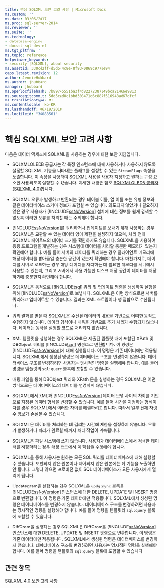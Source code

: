 ```yaml
---
title: 핵심 SQLXML 보안 고려 사항 | Microsoft Docs
ms.custom: ''
ms.date: 03/06/2017
ms.prod: sql-server-2014
ms.reviewer: ''
ms.suite: ''
ms.technology:
- database-engine
- docset-sql-devref
ms.tgt_pltfrm: ''
ms.topic: reference
helpviewer_keywords:
- security [SQLXML], about security
ms.assetid: 330cd2ff-d5d5-4c8e-8f93-0869c977be94
caps.latest.revision: 12
author: JennieHubbard
ms.author: jhubbard
manager: jhubbard
ms.openlocfilehash: 7b89745551ba3f4d82272387149bca21466e9813
ms.sourcegitcommit: 5dd5cad0c1bbd308471d6c885f516948ad67dfcf
ms.translationtype: MT
ms.contentlocale: ko-KR
ms.lasthandoff: 06/19/2018
ms.locfileid: "36088561"
---
```

# <a name="core-sqlxml-security-considerations"></a>핵심 SQLXML 보안 고려 사항
  다음은 데이터 액세스에 SQLXML을 사용하는 경우에 대한 보안 지침입니다.  
  
-   SQLXMLOLEDB 공급자는 각 특정 인스턴스에 대해 사용하거나 사용하지 않도록 설정할 SQLXML 기능을 나타내는 플래그를 설정할 수 있는 `StreamFlags` 속성을 노출합니다. 이 속성을 사용하여 SQLXML 사용을 사용자 지정하고 원하는 구성 요소만 사용되도록 설정할 수 있습니다. 자세한 내용은 참조 [SQLXMLOLEDB 공급자 &#40;SQLXML 4.0&#41;](../../../database-engine/dev-guide/sqlxmloledb-provider-sqlxml-4-0.md)합니다.  
  
-   SQLXML 오류가 발생하고 반환되는 경우 테이블 이름, 열 이름 또는 유형 정보와 같은 데이터베이스 스키마 정보가 포함될 수 있습니다. 의도되지 않았거나 필요하지 않은 경우 사용자가 [!INCLUDE[ssNoVersion](../../../includes/ssnoversion-md.md)] 설치에 대한 정보를 쉽게 검색할 수 없도록 이러한 오류를 처리할 때는 주의해야 합니다.  
  
-   [!INCLUDE[ssNoVersion](../../../includes/ssnoversion-md.md)]를 쿼리하거나 업데이트를 보내기 위해 사용하는 경우 SQLXML은 교환할 수 있는 데이터 양에 제한을 설정하지 않으며, 처리 전에 SQLXML 페이로드의 데이터 크기를 확인하지도 않습니다. SQLXML을 사용하여 응용 프로그램을 개발하는 경우 시스템에 데이터를 처리할 충분한 메모리가 있는지 확인해야 합니다. 예를 들어 서버의 데이터를 쿼리하는 경우 클라이언트 메모리에 해당 데이터를 받아들일 충분한 공간이 있는지 확인해야 합니다. 마찬가지로, 데이터를 서버로 로드하는 경우 해당 데이터를 처리하는 데 필요한 메모리를 서버에서 사용할 수 있는지, 그리고 서버에서 사용 가능한 디스크 저장 공간이 데이터를 저장하기에 충분한지 확인해야 합니다.  
  
-   SQLXML은 동적으로 [!INCLUDE[tsql](../../../includes/tsql-md.md)] 쿼리 및 업데이트 명령을 생성하여 실행을 위해 [!INCLUDE[ssNoVersion](../../../includes/ssnoversion-md.md)]로 보냅니다. SQLXML은 이런 방식으로만 서버를 쿼리하고 업데이트할 수 있습니다. 결과는 XML 스트림이나 행 집합으로 수신됩니다.  
  
-   쿼리 결과를 받을 때 SQLXML은 수신된 데이터의 내용을 기반으로 어떠한 동작도 수행하지 않습니다. 데이터 형식이나 내용을 기반으로 추가 처리가 수행되지 않습니다. 데이터는 동작을 실행할 코드로 처리되지 않습니다.  
  
-   XML 템플릿을 실행하는 경우 SQLXML은 제출된 템플릿 내에 포함된 XPath 및 DBObject 쿼리를 [!INCLUDE[tsql](../../../includes/tsql-md.md)] 명령으로 변환합니다. 이 명령은 [!INCLUDE[ssNoVersion](../../../includes/ssnoversion-md.md)]에 대해 실행됩니다. 이 명령은 기존 데이터에만 적용됩니다. SQLXML에서 생성된 명령은 데이터베이스 구조를 변경하지 않습니다. 데이터베이스 구조를 변경하려면 사용자는 명시적인 명령을 실행해야 합니다. 예를 들어 명령을 템플릿의 `sql:query` 블록에 포함할 수 있습니다.  
  
-   매핑 파일을 통해 DBObject 쿼리와 XPath 문을 실행하는 경우 SQLXML은 어떤 방식으로든 데이터베이스의 데이터를 변경하지 않습니다.  
  
-   SQLXML에서 XML과 [!INCLUDE[ssNoVersion](../../../includes/ssnoversion-md.md)] 데이터 모델 사이의 차이를 기반으로 지정된 데이터 형식을 변경할 수 있습니다. 예를 들어 시간을 지정하는 형식이 다를 경우 SQLXML에서 이러한 차이를 해결하려고 합니다. 따라서 일부 전체 자릿수 정보가 손실될 수 있습니다.  
  
-   SQLXML은 데이터를 처리하는 데 걸리는 시간에 제한을 설정하지 않습니다. 오류가 발생하거나 처리가 완료될 때까지 처리 작업이 계속됩니다.  
  
-   SQLXML은 파일 시스템에 쓰지 않습니다. 사용자가 데이터베이스에서 검색한 데이터를 저장하려는 경우 해당 코드에서 이 작업을 수행해야 합니다.  
  
-   SQLXML을 통해 사용자는 원하는 모든 SQL 쿼리를 데이터베이스에 대해 실행할 수 있습니다. 보안되지 않은 원본이나 제어되지 않은 원본에는 이 기능을 노출하면 안 됩니다. 그렇지 않으면 프로비전 없이 SQL 데이터베이스가 모든 사용자에게 열리게 됩니다.  
  
-   Updategram을 실행하는 경우 SQLXML은 `updg:sync` 블록을 [!INCLUDE[ssNoVersion](../../../includes/ssnoversion-md.md)] 인스턴스에 대한 DELETE, UPDATE 및 INSERT 명령으로 변환합니다. 이 명령은 기존 데이터에만 적용됩니다. SQLXML에서 생성된 명령은 데이터베이스를 변경하지 않습니다. 데이터베이스 구조를 변경하려면 사용자는 명시적인 명령을 실행해야 합니다. 예를 들어 명령을 템플릿의 `sql:query` 블록에 포함할 수 있습니다.  
  
-   DiffGram을 실행하는 경우 SQLXML은 DiffGram을 [!INCLUDE[ssNoVersion](../../../includes/ssnoversion-md.md)] 인스턴스에 대한 DELETE, UPDATE 및 INSERT 명령으로 변환합니다. 이 명령은 기존 데이터에만 적용됩니다. SQLXML에서 생성된 명령은 데이터베이스를 변경하지 않습니다. 데이터베이스 구조를 변경하려면 사용자는 명시적인 명령을 실행해야 합니다. 예를 들어 명령을 템플릿의 `sql:query` 블록에 포함할 수 있습니다.  
  
## <a name="see-also"></a>관련 항목  
 [SQLXML 4.0 보안 고려 사항](sqlxml-4-0-security-considerations.md)  
  
  